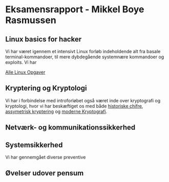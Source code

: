 # Eksamensrapport - Mikkel Boye Rasmussen

## Linux basics for hacker
Vi har været igennem et intensivt Linux forløb indeholdende alt fra basale terminal-kommandoer, til mere dybdegående systemnære kommandoer og exploits.
Vi har 

[Alle Linux Opgaver](https://github.com/MBRzealand/IT-sikkerhed/tree/main/Linux%20%C3%98velser)


## Kryptering og Kryptologi
Vi har i forbindelse med introforløbet også været inde over kryptografi og kryptologi, hvor vi har beskæftiget os med både [historiske chifre](https://github.com/MBRzealand/IT-sikkerhed/blob/main/Krypterings%C3%B8velser/Historiske%20Chifre.md), [assymetrisk kryptering](https://github.com/MBRzealand/IT-sikkerhed/blob/main/Krypterings%C3%B8velser/Asymmetrisk%20Kryptering.md) og [moderne Kryptografi](https://github.com/MBRzealand/IT-sikkerhed/blob/main/Krypterings%C3%B8velser/Moderne%20Kryptografi.md).


## Netværk- og kommunikationssikkerhed



## Systemsikkerhed
Vi har gennemgået diverse preventive 


## Øvelser udover pensum



